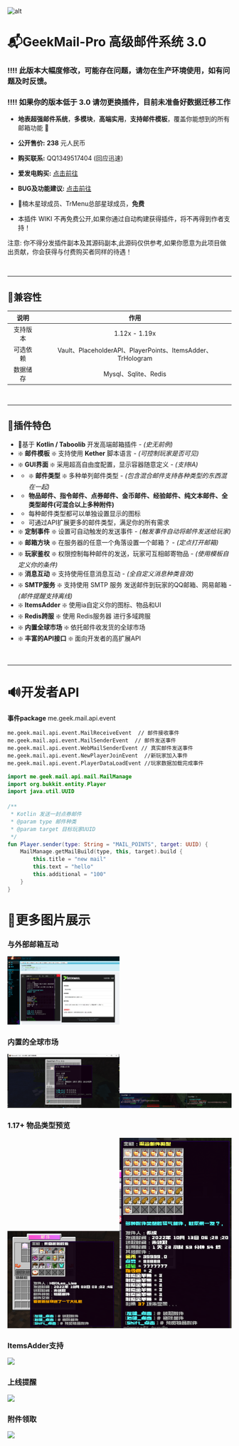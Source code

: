![alt](https://web-1301331373.cos.ap-guangzhou.myqcloud.com/mail/mail-b-gq.png)
# 📬GeekMail-Pro  高级邮件系统 3.0
### ‼‼ 此版本大幅度修改，可能存在问题，请勿在生产环境使用，如有问题及时反馈。
### ‼‼ 如果你的版本低于 3.0 请勿更换插件，目前未准备好数据迁移工作
- **地表超强邮件系统**，**多模块**，**高端实用**，**支持邮件模板**，覆盖你能想到的所有邮箱功能 💯
- **公开售价:** **238** 元人民币
- **购买联系:** QQ1349517404 (回应迅速)
- **爱发电购买:** [点击前往](https://afdian.net/item?plan_id=e9f2a7a0172511edabfd52540025c377) 
- **BUG及功能建议:** [点击前往](https://github.com/liaojinmin/GeekMail-Pro/issues)

- 🎉楠木星球成员、TrMenu总部星球成员，**免费**
- 本插件 WIKI 不再免费公开,如果你通过自动构建获得插件，将不再得到作者支持！

注意: 你不得分发插件副本及其源码副本,此源码仅供参考,如果你愿意为此项目做出贡献，你会获得与付费购买者同样的待遇！


<br/>

---
## 💽兼容性

|  说明  |                           作用                            |
|:----:|:-------------------------------------------------------:|
| 支持版本 |                      1.12x - 1.19x                      |
| 可选依赖 | Vault、PlaceholderAPI、PlayerPoints、ItemsAdder、TrHologram |
| 数据储存 |                   Mysql、Sqlite、Redis                    |

<br/>

---
## 📒插件特色
- 📜基于 **Kotlin / Taboolib** 开发高端邮箱插件 - _(史无前例)_
- ❇️ **邮件模板** ❇️ 支持使用 **Kether** 脚本语言 - _(可控制玩家是否可见)_
- ❇️ **GUI界面** ❇️ 采用超高自由度配置，显示容器随意定义 - _(支持IA)_
- - ❇️ **邮件类型**  ❇️ 多种单列邮件类型 - _(包含混合邮件支持各种类型的东西混在一起)_
- - **物品邮件、指令邮件、点券邮件、金币邮件、经验邮件、纯文本邮件、全类型邮件(可混合以上多种附件)**
- -  每种邮件类型都可以单独设置显示的图标
- -  可通过API扩展更多的邮件类型，满足你的所有需求
- ❇️ **定制事件** ❇️ 设置可自动触发的发送事件 - _(触发事件自动将邮件发送给玩家)_
- ❇️ **邮箱方块** ❇️ 在服务器的任意一个角落设置一个邮箱？ - _(定点打开邮箱)_
- ❇️ **玩家鉴权** ❇️ 权限控制每种邮件的发送，玩家可互相邮寄物品 - _(使用模板自定义你的条件)_
- ❇️ **消息互动** ❇️ 支持使用任意消息互动 - _(全自定义消息种类音效)_
- ❇️ **SMTP服务** ❇️ 支持使用 SMTP 服务 发送邮件到玩家的QQ邮箱、网易邮箱 - _(邮件提醒支持离线)_
- ❇️ **ItemsAdder** ❇️ 使用ia自定义你的图标、物品和UI
- ❇️ **Redis跨服** ❇️ 使用 Redis服务器 进行多域跨服
- ❇️ **内置全球市场** ❇️ 依托邮件收发货的全球市场
- ❇️ **丰富的API接口** ❇️ 面向开发者的高扩展API

<br/>

---

# 🔊开发者API
**事件package** me.geek.mail.api.event
``` TEXT 
me.geek.mail.api.event.MailReceiveEvent  // 邮件接收事件
me.geek.mail.api.event.MailSenderEvent  // 邮件发送事件
me.geek.mail.api.event.WebMailSenderEvent // 真实邮件发送事件
me.geek.mail.api.event.NewPlayerJoinEvent  //新玩家加入事件
me.geek.mail.api.event.PlayerDataLoadEvent //玩家数据加载完成事件
```

```kotlin
import me.geek.mail.api.mail.MailManage
import org.bukkit.entity.Player
import java.util.UUID

/**
 * Kotlin 发送一封点券邮件
 * @param type 邮件种类
 * @param target 目标玩家UUID
 */
fun Player.sender(type: String = "MAIL_POINTS", target: UUID) {
    MailManage.getMailBuild(type, this, target).build {
        this.title = "new mail"
        this.text = "hello"
        this.additional = "100"
    }
}
```




# 🔆更多图片展示
### 与外部邮箱互动
<img src="libs/img/webmail.png" width="50%">

### 内置的全球市场
<img src="libs/img/20221030122102.png" width="50%"><img src="libs/img/20221030122125.png" width="50%">


### 1.17+ 物品类型预览
<img src="libs/img/UFPGA441G.png" width="50%"><img src="libs/img/0221024003228.png" width="50%">

### ItemsAdder支持
<img src="https://web-1301331373.cos.ap-guangzhou.myqcloud.com/docs/%7BRF6T%40AH0Y6J%40JWP6PD%7B9%7D7.png" width="50%">

### 上线提醒
<img src="https://web-1301331373.cos.ap-guangzhou.myqcloud.com/docs/N%7D%60%29OVA%40I9%5B3TP%25Y3QO%283HF.png" width="50%">

### 附件领取
<img src="https://web-1301331373.cos.ap-guangzhou.myqcloud.com/docs/T7PY94_BO116SOHM68XHJSQ.png" width="50%">
